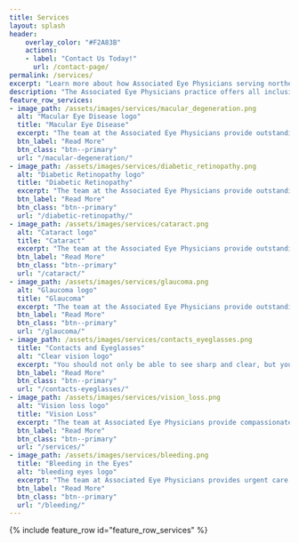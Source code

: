 ```yaml
---
title: Services
layout: splash
header:
    overlay_color: "#F2A83B"
    actions:
    - label: "Contact Us Today!"
      url: /contact-page/
permalink: /services/
excerpt: "Learn more about how Associated Eye Physicians serving northern New Jersey can help you keep your eyes and vision healthy"
description: "The Associated Eye Physicians practice offers all inclusive eye-care at our New Jersey Locations - Clifton, Elizabeth, Newark, Pompton Lakes, and Westfield"
feature_row_services:
- image_path: /assets/images/services/macular_degeneration.png
  alt: "Macular Eye Disease logo"
  title: "Macular Eye Disease"
  excerpt: "The team at the Associated Eye Physicians provide outstanding care for the diagnosis and treatment of Macular Degeneration."
  btn_label: "Read More"
  btn_class: "btn--primary" 
  url: "/macular-degeneration/"
- image_path: /assets/images/services/diabetic_retinopathy.png
  alt: "Diabetic Retinopathy logo"
  title: "Diabetic Retinopathy"
  excerpt: "The team at the Associated Eye Physicians provide outstanding care for the diagnosis and treatment of Diabetic Retinopathy."
  btn_label: "Read More"
  btn_class: "btn--primary" 
  url: "/diabetic-retinopathy/"
- image_path: /assets/images/services/cataract.png
  alt: "Cataract logo"
  title: "Cataract"
  excerpt: "The team at the Associated Eye Physicians provide outstanding care for the diagnosis and treatment of Cataracts."
  btn_label: "Read More"
  btn_class: "btn--primary" 
  url: "/cataract/"
- image_path: /assets/images/services/glaucoma.png
  alt: "Glaucoma logo"
  title: "Glaucoma"
  excerpt: "The team at the Associated Eye Physicians provide outstanding care for the diagnosis and treatment of Glaucoma."
  btn_label: "Read More"
  btn_class: "btn--primary" 
  url: "/glaucoma/"
- image_path: /assets/images/services/contacts_eyeglasses.png
  title: "Contacts and Eyeglasses"
  alt: "Clear vision logo"
  excerpt: "You should not only be able to see sharp and clear, but your eyewear should complement your face and style."
  btn_label: "Read More"
  btn_class: "btn--primary" 
  url: "/contacts-eyeglasses/"
- image_path: /assets/images/services/vision_loss.png
  alt: "Vision loss logo"
  title: "Vision Loss"
  excerpt: "The team at Associated Eye Physicians provide compassionate care for all types of vision loss, floaters, and eye diseases."
  btn_label: "Read More"
  btn_class: "btn--primary" 
  url: "/services/"
- image_path: /assets/images/services/bleeding.png
  title: "Bleeding in the Eyes"
  alt: "bleeding eyes logo"
  excerpt: "The team at Associated Eye Physicians provides urgent care for any bleeding in the eyes."
  btn_label: "Read More"
  btn_class: "btn--primary" 
  url: "/bleeding/"
---
```


<div class="services">
    {% include feature_row id="feature_row_services" %}
</div>

